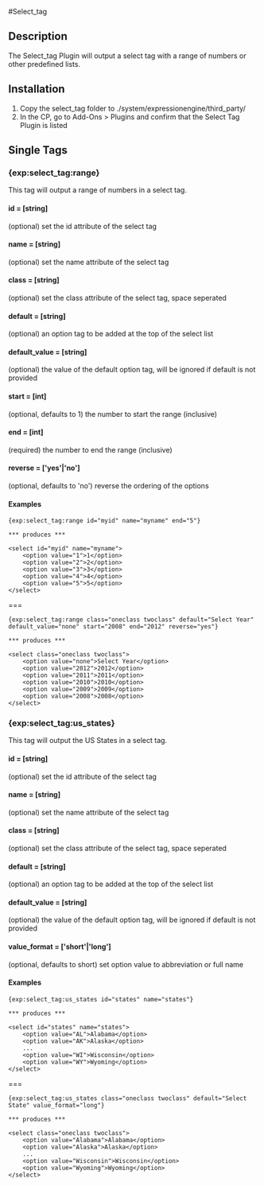 #Select_tag

## Description

The Select_tag Plugin will output a select tag with a range of numbers or other predefined lists.

## Installation

1. Copy the select_tag folder to ./system/expressionengine/third_party/
2. In the CP, go to Add-Ons > Plugins and confirm that the Select Tag Plugin is listed

## Single Tags

### {exp:select_tag:range}
This tag will output a range of numbers in a select tag.

#### id = [string] 
(optional) set the id attribute of the select tag

#### name = [string]
(optional) set the name attribute of the select tag

#### class = [string]
(optional) set the class attribute of the select tag, space seperated

#### default = [string]
(optional) an option tag to be added at the top of the select list

#### default_value = [string]
(optional) the value of the default option tag, will be ignored if default is not provided

#### start = [int]
(optional, defaults to 1) the number to start the range (inclusive)

#### end = [int]
(required) the number to end the range (inclusive)

#### reverse = ['yes'|'no']
(optional, defaults to 'no') reverse the ordering of the options

#### Examples

	{exp:select_tag:range id="myid" name="myname" end="5"}
	
	*** produces ***
	
	<select id="myid" name="myname">
		<option value="1">1</option>
		<option value="2">2</option>
		<option value="3">3</option>
		<option value="4">4</option>
		<option value="5">5</option>
	</select>
	
===
	
	{exp:select_tag:range class="oneclass twoclass" default="Select Year" default_value="none" start="2008" end="2012" reverse="yes"}
	
	*** produces ***
	
	<select class="oneclass twoclass">
		<option value="none">Select Year</option>
		<option value="2012">2012</option>
		<option value="2011">2011</option>
		<option value="2010">2010</option>
		<option value="2009">2009</option>
		<option value="2008">2008</option>
	</select>
	
	
### {exp:select_tag:us_states}
This tag will output the US States in a select tag.

#### id = [string] 
(optional) set the id attribute of the select tag

#### name = [string]
(optional) set the name attribute of the select tag

#### class = [string]
(optional) set the class attribute of the select tag, space seperated

#### default = [string]
(optional) an option tag to be added at the top of the select list

#### default_value = [string]
(optional) the value of the default option tag, will be ignored if default is not provided

#### value_format = ['short'|'long']
(optional, defaults to short) set option value to abbreviation or full name

#### Examples

	{exp:select_tag:us_states id="states" name="states"}
	
	*** produces ***
	
	<select id="states" name="states">
		<option value="AL">Alabama</option>
		<option value="AK">Alaska</option>
		...
		<option value="WI">Wisconsin</option>
		<option value="WY">Wyoming</option>
	</select>
	
===
	
	{exp:select_tag:us_states class="oneclass twoclass" default="Select State" value_format="long"}
	
	*** produces ***
	
	<select class="oneclass twoclass">
		<option value="Alabama">Alabama</option>
		<option value="Alaska">Alaska</option>
		...
		<option value="Wisconsin">Wisconsin</option>
		<option value="Wyoming">Wyoming</option>
	</select>